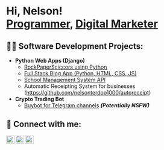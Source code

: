 <h1>Hi, Nelson! <br/><a href="https://github.com/nelsonterdoo1000">Programmer</a>, <a href="www.linkedin.com/in/terdoonelson">Digital Marketer</a>

<h2>👨‍💻 Software Development Projects:</h2>

- <b>Python Web Apps (Django)</b>
  - [RockPaperSciccors using Python](https://github.com/nelsonterdoo1000/RockPaperScissors)
  - [Full Stack Blog App (Python, HTML, CSS, JS)](https://github.com/nelsonterdoo1000/Blog_Application)
  - [School Management System API ](https://github.com/nelsonterdoo1000/CHTA)
  - Automatic Receipting System for businesses (https://github.com/nelsonterdoo1000/autoreceipt)
- <b>Crypto Trading Bot</b>
  - [Buybot for Telegram channels](https://github.com/nelsonterdoo1000/buybot) <b><i>(Potentially NSFW)</b></i>

<h2> 🤳 Connect with me:</h2>

[<img align="left" alt="Terdoo Nelson | YouTube" width="22px" src="https://cdn.jsdelivr.net/npm/simple-icons@v3/icons/youtube.svg" />][youtube]
[<img align="left" alt="Terdoo Nelson | Twitter" width="22px" src="https://cdn.jsdelivr.net/npm/simple-icons@v3/icons/twitter.svg" />][twitter]
[<img align="left" alt="Terdoo Nelson | LinkedIn" width="22px" src="https://cdn.jsdelivr.net/npm/simple-icons@v3/icons/linkedin.svg" />][linkedin]
<!--[<img align="left" alt="Terdoo Nelson | Instagram" width="22px" src="https://cdn.jsdelivr.net/npm/simple-icons@v3/icons/instagram.svg" />][instagram] -->

[twitter]: https://x.com/changeweneedfdn
[youtube]: https://www.youtube.com/@nelsonnondo6657
[linkedin]: www.linkedin.com/in/terdoonelson

<!--
**joshmadakor1/joshmadakor1** is a ✨ _special_ ✨ repository because its `README.md` (this file) appears on your GitHub profile.

Here are some ideas to get you started:

- 🔭 I’m currently working on ...
- 🌱 I’m currently learning ...
- 👯 I’m looking to collaborate on ...
- 🤔 I’m looking for help with ...
- 💬 Ask me about ...
- 📫 How to reach me: ...
- 😄 Pronouns: ...
- ⚡ Fun fact: ...
-->

